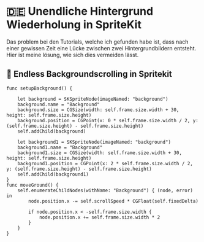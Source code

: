 # 🇩🇪 Unendliche Hintergrund Wiederholung in SpriteKit

Das problem bei den Tutorials, welche ich gefunden habe ist, dass nach einer gewissen Zeit eine Lücke zwischen zwei Hintergrundbildern entsteht.
Hier ist meine lösung, wie sich dies vermeiden lässt.

## 🏴󠁧󠁢󠁥󠁮󠁧󠁿 Endless Backgroundscrolling in Spritekit

    
    func setupBackground() {
        
        let background = SKSpriteNode(imageNamed: "background")
        background.name = "Background"
        background.size = CGSize(width: self.frame.size.width + 30, height: self.frame.size.height)
        background.position = CGPoint(x: 0 * self.frame.size.width / 2, y: (self.frame.size.height) - self.frame.size.height)
        self.addChild(background)
        
        let background1 = SKSpriteNode(imageNamed: "background")
        background1.name = "Background"
        background1.size = CGSize(width: self.frame.size.width + 30, height: self.frame.size.height)
        background1.position = CGPoint(x: 2 * self.frame.size.width / 2, y: (self.frame.size.height) - self.frame.size.height)
        self.addChild(background1)
    }
    func moveGround() {
        self.enumerateChildNodes(withName: "Background") { (node, error) in
            node.position.x -= self.scrollSpeed * CGFloat(self.fixedDelta)
            
            if node.position.x < -self.frame.size.width {
                node.position.x += self.frame.size.width * 2
            }
        }
    }
    
    

